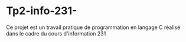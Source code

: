 # Tp2-info-231-
Ce projet est un travail pratique de programmation en langage C réalisé dans le cadre du cours d'information 231
